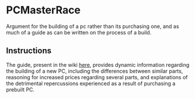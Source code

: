 # PCMasterRace
Argument for the building of a pc rather than its purchasing one, and as much of a guide as can be written on the process of a build.

## Instructions
The guide, present in the wiki [here](https://github.com/ANT1H3R0/pcmasterrace/wiki), provides dynamic information regarding the building of a new PC, including the differences between similar parts, reasoning for increased prices regarding several parts, and explanations of the detrimental repercussions experienced as a result of purchasing a prebuilt PC.
